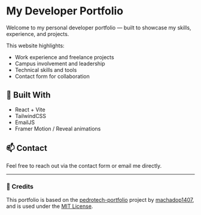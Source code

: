 
# My Developer Portfolio

Welcome to my personal developer portfolio — built to showcase my skills, experience, and projects.

This website highlights:

- Work experience and freelance projects
- Campus involvement and leadership
- Technical skills and tools
- Contact form for collaboration

## 🚀 Built With

- React + Vite
- TailwindCSS
- EmailJS
- Framer Motion / Reveal animations

## 📫 Contact

Feel free to reach out via the contact form or email me directly.

---

### 🎨 Credits

This portfolio is based on the [pedrotech-portfolio](https://github.com/machadop1407/pedrotech-portfolio) project by [machadop1407](https://github.com/machadop1407), and is used under the [MIT License](./LICENSE).
